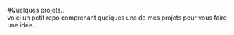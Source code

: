 #Quelques projets...  
voici un petit repo comprenant quelques uns de mes projets pour vous faire une idée...  
